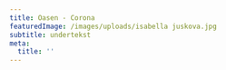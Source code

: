 ```yaml
---
title: Oasen - Corona
featuredImage: /images/uploads/isabella juskova.jpg
subtitle: undertekst
meta:
  title: ''
---
```


